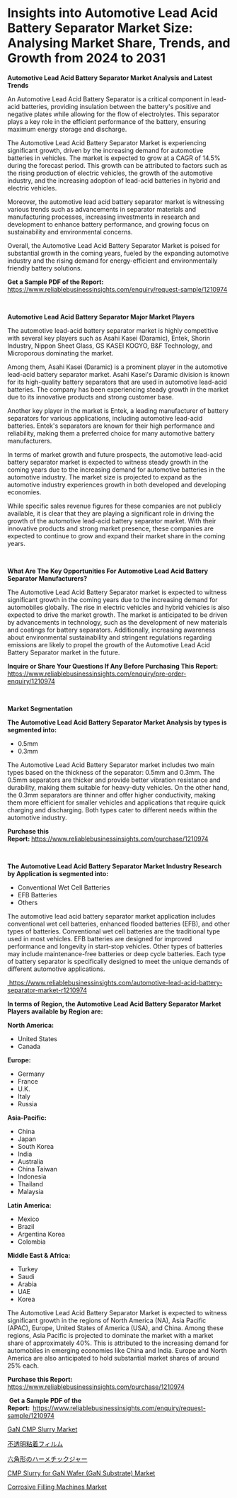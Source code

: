 <p><h1>Insights into Automotive Lead Acid Battery Separator Market Size: Analysing Market Share, Trends, and Growth from 2024 to 2031</h1></p><p><strong>Automotive Lead Acid Battery Separator Market Analysis and Latest Trends</strong></p>
<p><p>An Automotive Lead Acid Battery Separator is a critical component in lead-acid batteries, providing insulation between the battery's positive and negative plates while allowing for the flow of electrolytes. This separator plays a key role in the efficient performance of the battery, ensuring maximum energy storage and discharge.</p><p>The Automotive Lead Acid Battery Separator Market is experiencing significant growth, driven by the increasing demand for automotive batteries in vehicles. The market is expected to grow at a CAGR of 14.5% during the forecast period. This growth can be attributed to factors such as the rising production of electric vehicles, the growth of the automotive industry, and the increasing adoption of lead-acid batteries in hybrid and electric vehicles.</p><p>Moreover, the automotive lead acid battery separator market is witnessing various trends such as advancements in separator materials and manufacturing processes, increasing investments in research and development to enhance battery performance, and growing focus on sustainability and environmental concerns.</p><p>Overall, the Automotive Lead Acid Battery Separator Market is poised for substantial growth in the coming years, fueled by the expanding automotive industry and the rising demand for energy-efficient and environmentally friendly battery solutions.</p></p>
<p><strong>Get a Sample PDF of the Report:&nbsp;</strong> <a href="https://www.reliablebusinessinsights.com/enquiry/request-sample/1210974">https://www.reliablebusinessinsights.com/enquiry/request-sample/1210974</a></p>
<p>&nbsp;</p>
<p><strong>Automotive Lead Acid Battery Separator Major Market Players</strong></p>
<p><p>The automotive lead-acid battery separator market is highly competitive with several key players such as Asahi Kasei (Daramic), Entek, Shorin Industry, Nippon Sheet Glass, GS KASEI KOGYO, B&F Technology, and Microporous dominating the market.</p><p>Among them, Asahi Kasei (Daramic) is a prominent player in the automotive lead-acid battery separator market. Asahi Kasei's Daramic division is known for its high-quality battery separators that are used in automotive lead-acid batteries. The company has been experiencing steady growth in the market due to its innovative products and strong customer base.</p><p>Another key player in the market is Entek, a leading manufacturer of battery separators for various applications, including automotive lead-acid batteries. Entek's separators are known for their high performance and reliability, making them a preferred choice for many automotive battery manufacturers.</p><p>In terms of market growth and future prospects, the automotive lead-acid battery separator market is expected to witness steady growth in the coming years due to the increasing demand for automotive batteries in the automotive industry. The market size is projected to expand as the automotive industry experiences growth in both developed and developing economies.</p><p>While specific sales revenue figures for these companies are not publicly available, it is clear that they are playing a significant role in driving the growth of the automotive lead-acid battery separator market. With their innovative products and strong market presence, these companies are expected to continue to grow and expand their market share in the coming years.</p></p>
<p>&nbsp;</p>
<p><strong>What Are The Key Opportunities For Automotive Lead Acid Battery Separator Manufacturers?</strong></p>
<p><p>The Automotive Lead Acid Battery Separator market is expected to witness significant growth in the coming years due to the increasing demand for automobiles globally. The rise in electric vehicles and hybrid vehicles is also expected to drive the market growth. The market is anticipated to be driven by advancements in technology, such as the development of new materials and coatings for battery separators. Additionally, increasing awareness about environmental sustainability and stringent regulations regarding emissions are likely to propel the growth of the Automotive Lead Acid Battery Separator market in the future.</p></p>
<p><strong>Inquire or Share Your Questions If Any Before Purchasing This Report:</strong> <a href="https://www.reliablebusinessinsights.com/enquiry/pre-order-enquiry/1210974">https://www.reliablebusinessinsights.com/enquiry/pre-order-enquiry/1210974</a></p>
<p>&nbsp;</p>
<p><strong>Market Segmentation</strong></p>
<p><strong>The Automotive Lead Acid Battery Separator Market Analysis by types is segmented into:</strong></p>
<p><ul><li>0.5mm</li><li>0.3mm</li></ul></p>
<p><p>The Automotive Lead Acid Battery Separator market includes two main types based on the thickness of the separator: 0.5mm and 0.3mm. The 0.5mm separators are thicker and provide better vibration resistance and durability, making them suitable for heavy-duty vehicles. On the other hand, the 0.3mm separators are thinner and offer higher conductivity, making them more efficient for smaller vehicles and applications that require quick charging and discharging. Both types cater to different needs within the automotive industry.</p></p>
<p><strong>Purchase this Report:&nbsp;</strong><a href="https://www.reliablebusinessinsights.com/purchase/1210974">https://www.reliablebusinessinsights.com/purchase/1210974</a></p>
<p>&nbsp;</p>
<p><strong>The Automotive Lead Acid Battery Separator Market Industry Research by Application is segmented into:</strong></p>
<p><ul><li>Conventional Wet Cell Batteries</li><li>EFB Batteries</li><li>Others</li></ul></p>
<p><p>The automotive lead acid battery separator market application includes conventional wet cell batteries, enhanced flooded batteries (EFB), and other types of batteries. Conventional wet cell batteries are the traditional type used in most vehicles. EFB batteries are designed for improved performance and longevity in start-stop vehicles. Other types of batteries may include maintenance-free batteries or deep cycle batteries. Each type of battery separator is specifically designed to meet the unique demands of different automotive applications.</p></p>
<p><a href="https://www.reliablebusinessinsights.com/automotive-lead-acid-battery-separator-market-r1210974">&nbsp;https://www.reliablebusinessinsights.com/automotive-lead-acid-battery-separator-market-r1210974</a></p>
<p><strong>In terms of Region, the Automotive Lead Acid Battery Separator Market Players available by Region are:</strong></p>
<p>
    <p> <strong> North America: </strong>
        <ul>
            <li>United States</li>
            <li>Canada</li>
        </ul>
        </p> 
    <p> <strong> Europe: </strong>
        <ul>
            <li>Germany</li>
            <li>France</li>
            <li>U.K.</li>
            <li>Italy</li>
            <li>Russia</li>
        </ul>
        </p> 
    <p> <strong> Asia-Pacific: </strong>
        <ul>
            <li>China</li>
            <li>Japan</li>
            <li>South Korea</li>
            <li>India</li>
            <li>Australia</li>
            <li>China Taiwan</li>
            <li>Indonesia</li>
            <li>Thailand</li>
            <li>Malaysia</li>
        </ul>
        </p> 
    <p> <strong> Latin America: </strong>
        <ul>
            <li>Mexico</li>
            <li>Brazil</li>
            <li>Argentina Korea</li>
            <li>Colombia</li>
        </ul>
        </p> 
    <p> <strong> Middle East & Africa: </strong>
        <ul>
            <li>Turkey</li>
            <li>Saudi</li>
            <li>Arabia</li>
            <li>UAE</li>
            <li>Korea</li>
        </ul>
    </p>
    </p>
<p><p>The Automotive Lead Acid Battery Separator Market is expected to witness significant growth in the regions of North America (NA), Asia Pacific (APAC), Europe, United States of America (USA), and China. Among these regions, Asia Pacific is projected to dominate the market with a market share of approximately 40%. This is attributed to the increasing demand for automobiles in emerging economies like China and India. Europe and North America are also anticipated to hold substantial market shares of around 25% each.</p></p>
<p><strong>Purchase this Report: </strong><a href="https://www.reliablebusinessinsights.com/purchase/1210974">https://www.reliablebusinessinsights.com/purchase/1210974</a></p>
<p>&nbsp;<strong>Get a Sample PDF of the Report:&nbsp;&nbsp;</strong><a href="https://www.reliablebusinessinsights.com/enquiry/request-sample/1210974">https://www.reliablebusinessinsights.com/enquiry/request-sample/1210974</a></p>
<p><strong></strong></p>
<p><p><a href="https://issuu.com/reportprime-2/docs/gan-cmp-slurry-market-size-2030.pptx">GaN CMP Slurry Market</a></p><p><a href="https://github.com/lababdou/Market-Research-Report-List-4/blob/main/8785067100873.md">不透明粘着フィルム</a></p><p><a href="https://github.com/bevdtkn4419963/Market-Research-Report-List-2/blob/main/7716309100874.md">六角形のハーメチックジャー</a></p><p><a href="https://issuu.com/reportprime-2/docs/cmp-slurry-for-gan-wafer-gan-substrate-market-size">CMP Slurry for GaN Wafer (GaN Substrate) Market</a></p><p><a href="https://github.com/RoccoManning/Market-Research-Report-List-5/blob/main/corrosive-filling-machines-market.md">Corrosive Filling Machines Market</a></p></p>